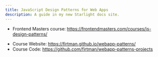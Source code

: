 ```yaml
---
title: JavaScript Design Patterns for Web Apps
description: A guide in my new Starlight docs site.
---
```


- Frontend Masters course: <https://frontendmasters.com/courses/js-design-patterns/>

* Course Website: <https://firtman.github.io/webapp-patterns/>
* Course Code: <https://github.com/firtman/webapp-patterns-projects>
